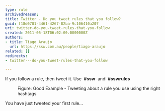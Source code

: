 ```yaml
---
type: rule
archivedreason: 
title: Twitter - Do you tweet rules that you follow?
guid: f18d0701-4461-4267-82ba-9c106410a207
uri: twitter-do-you-tweet-rules-that-you-follow
created: 2011-05-18T06:02:00.0000000Z
authors:
- title: Tiago Araujo
  url: https://ssw.com.au/people/tiago-araujo
related: []
redirects:
- twitter---do-you-tweet-rules-that-you-follow

---
```


If you follow a rule, then tweet it. Use  **#ssw**  and  **#sswrules**






<dl class="goodImage"><dd>Figure&#58; Good Example - Tweeting about a rule you use using the right hashtags</dd></dl>
<!--endintro-->
 You have just tweeted your first rule…

